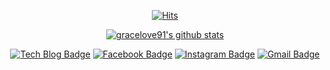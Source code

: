 
<div align=center>
	
[![Hits](https://hits.seeyoufarm.com/api/count/incr/badge.svg?url=https%3A%2F%2Fgithub.com%2Fgracelove91)](https://hits.seeyoufarm.com)

</div>

<div align=center>
	
[![gracelove91's github stats](https://github-readme-stats.vercel.app/api?username=gracelove91&show_icons=true)](https://github.com/anuraghazra/github-readme-stats)

</div>


<div align=center>

[![Tech Blog Badge](http://img.shields.io/badge/-Tech%20blog-black?style=flat-square&logo=github&link=https://gracelove91.tistory.com)](https://gracelove91.tistory.com)
[![Facebook Badge](https://img.shields.io/badge/facebook-1877f2?style=flat-square&logo=facebook&logoColor=white&link=https://www.facebook.com/profile.php?id=100039157392742)](https://www.facebook.com/profile.php?id=100039157392742)
[![Instagram Badge](https://img.shields.io/badge/-Instagram-dd2a7b?style=flat-square&logo=instagram&logoColor=white&link=https://www.instagram.com/grace_love.91/)](https://www.instagram.com/grace_love.91/) 
[![Gmail Badge](https://img.shields.io/badge/Gmail-d14836?style=flat-square&logo=Gmail&logoColor=white&link=mailto:govlmo91@gmail.com)](mailto:govlmo91@gmail.com)

</div>


